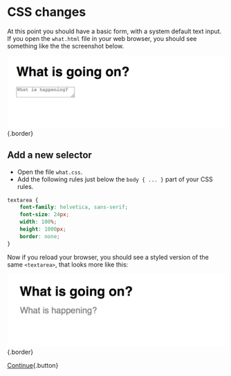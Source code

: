 # CSS changes

At this point you should have a basic form, with a system default text input. If you open the `what.html` file in your web browser, you should see something like the the screenshot below.

![Unstyled textarea](images/unstyled-textarea.jpg){.border}

## Add a new selector

* Open the file `what.css`.
* Add the following rules just below the `body { ... }` part of your CSS rules.

```css
textarea {
	font-family: helvetica, sans-serif;
	font-size: 24px;
	width: 100%;
	height: 1000px;
	border: none;
}
```

Now if you reload your browser, you should see a styled version of the same `<textarea>`, that looks more like this:

![Unstyled textarea](images/styled-textarea.jpg){.border}

[Continue](form-submission){.button}
